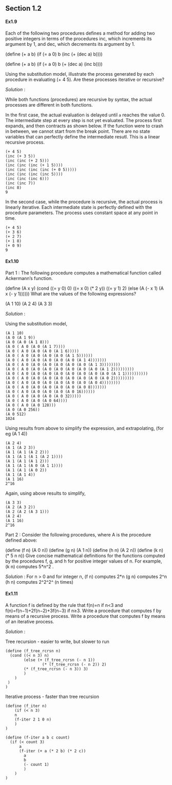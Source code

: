 
## Section 1.2

#### Ex1.9

Each of the following two procedures defines a method for adding two positive integers in terms of the procedures inc, which increments its argument by 1, and dec, which decrements its argument by 1.

(define (+ a b)
  (if (= a 0) 
      b 
      (inc (+ (dec a) b))))

(define (+ a b)
  (if (= a 0) 
      b 
      (+ (dec a) (inc b))))

Using the substitution model, illustrate the process generated by each procedure in evaluating (+ 4 5). Are these processes iterative or recursive?

_Solution_ :

While both functions (procedures) are recursive by syntax, the actual processes are different in both functions.

In the first case, the actual evaluation is delayed until `a` reaches the value 0. The intermediate step at every step is not yet evaluated. The process first expands, and then contracts as shown below. If the function were to crash in between, we cannot start from the break point. There are no state variables that can perfectly define the intermediate resutl. This is a linear recursive process.

```
(+ 4 5)
(inc (+ 3 5))
(inc (inc (+ 2 5)))
(inc (inc (inc (+ 1 5))))
(inc (inc (inc (inc (+ 0 5)))))
(inc (inc (inc (inc 5))))
(inc (inc (inc 6)))
(inc (inc 7))
(inc 8)
9
```

In the second case, while the procedure is recursive, the actual process is linearly iterative. Each intermediate state is perfectly defined with the procedure parameters. The process uses constant space at any point in time.
```
(+ 4 5)
(+ 3 6)
(+ 2 7)
(+ 1 8)
(+ 0 9)
9
```

#### Ex1.10

Part 1 : The following procedure computes a mathematical function called Ackermann’s function.

(define (A x y)
  (cond ((= y 0) 0)
        ((= x 0) (* 2 y))
        ((= y 1) 2)
        (else (A (- x 1)
                 (A x (- y 1))))))
What are the values of the following expressions?

(A 1 10)
(A 2 4)
(A 3 3)

_Solution_ :

Using the substitution model, 
```
(A 1 10)
(A 0 (A 1 9))
(A 0 (A 0 (A 1 8)))
(A 0 ( A 0 (A 0 (A 1 7))))
(A 0 ( A 0 (A 0 (A 0 (A 1 6)))))
(A 0 ( A 0 (A 0 (A 0 (A 0 (A 1 5))))))
(A 0 ( A 0 (A 0 (A 0 (A 0 (A 0 (A 1 4)))))))
(A 0 ( A 0 (A 0 (A 0 (A 0 (A 0 (A 0 (A 1 3))))))))
(A 0 ( A 0 (A 0 (A 0 (A 0 (A 0 (A 0 (A 0 (A 1 2)))))))))
(A 0 ( A 0 (A 0 (A 0 (A 0 (A 0 (A 0 (A 0 (A 0 (A 1 1))))))))))
(A 0 ( A 0 (A 0 (A 0 (A 0 (A 0 (A 0 (A 0 (A 0 2)))))))))
(A 0 ( A 0 (A 0 (A 0 (A 0 (A 0 (A 0 (A 0 4))))))))
(A 0 ( A 0 (A 0 (A 0 (A 0 (A 0 (A 0 8)))))))
(A 0 ( A 0 (A 0 (A 0 (A 0 (A 0 16))))))
(A 0 ( A 0 (A 0 (A 0 (A 0 32)))))
(A 0 ( A 0 (A 0 (A 0 64))))
(A 0 ( A 0 (A 0 128)))
(A 0 (A 0 256))
(A 0 512)
1024
```

Using results from above to simplify the expression, and extrapolating, (for eg (A 1 4)) 
```
(A 2 4)
(A 1 (A 2 3))
(A 1 (A 1 (A 2 2)))
(A 1 (A 1 (A 1 (A 2 1))))
(A 1 (A 1 (A 1 2)))
(A 1 (A 1 (A 0 (A 1 1))))
(A 1 (A 1 (A 0 2))
(A 1 (A 1 4))
(A 1 16)
2^16
```

Again, using above results to simplify, 
```
(A 3 3)
(A 2 (A 3 2))
(A 2 (A 2 (A 3 1)))
(A 2 4)
(A 1 16)
2^16
```

Part 2 : Consider the following procedures, where A is the procedure defined above:

(define (f n) (A 0 n))
(define (g n) (A 1 n))
(define (h n) (A 2 n))
(define (k n) (* 5 n n))
Give concise mathematical definitions for the functions computed by the procedures f, g, and h for positive integer values of n. For example, (k n) computes 5*n^2 .

_Solution_ :
For n > 0 and for integer n, 
(f n) computes 2*n
(g n) computes 2^n
(h n) computes 2^2^2^   (n times)

#### Ex1.11

A function f is defined by the rule that f(n)=n if n<3 and f(n)=f(n−1)+2f(n−2)+3f(n−3) if n≥3. Write a procedure that computes f by means of a recursive process. Write a procedure that computes f by means of an iterative process.

_Solution_ :

Tree recursion - easier to write, but slower to run
```
(define (f_tree_rcrsn n)
  (cond ((< n 3) n)
        (else (+ (f_tree_rcrsn (- n 1))
                (* (f_tree_rcrsn (- n 2)) 2)
		(* (f_tree_rcrsn (- n 3)) 3)
		)
	)
 )
)
```

Iterative process - faster than tree recursion
```
(define (f_iter n) 
	(if (< n 3)
	n
	(f-iter 2 1 0 n)
	)
)

(define (f-iter a b c count)
  (if (< count 3)
      a
      (f-iter (+ a (* 2 b) (* 2 c)) 
		a 
		b 
		(- count 1)
		)
	)
)
```
